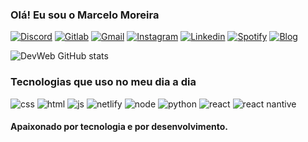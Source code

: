 ### Olá! Eu sou o Marcelo Moreira


[![Discord](https://img.shields.io/badge/Discord-7289DA?style=for-the-badge&logo=discord&logoColor=white)](https://discord.com/channels/@me)
[![Gitlab](https://img.shields.io/badge/GitLab-330F63?style=for-the-badge&logo=gitlab&logoColor=white)](https://gitlab.com)
[![Gmail](https://img.shields.io/badge/Gmail-D14836?style=for-the-badge&logo=gmail&logoColor=white)](https://mail.google.com/mail/u/4/#inbox?compose=CllgCJTJpFKwWMzBqvgxBJCBGshdFvfBCXcpMktXMwpcFTbjLZvWPCjQwLpvQDDqnsQnnpqGGTg)
[![Instagram](https://img.shields.io/badge/Instagram-E4405F?style=for-the-badge&logo=instagram&logoColor=white)](https://www.instagram.com/marcelo.devweb/)
[![Linkedin](https://img.shields.io/badge/LinkedIn-0077B5?style=for-the-badge&logo=linkedin&logoColor=white)](https://www.linkedin.com/in/marcelo-moreira-874324229/)
[![Spotify](https://img.shields.io/badge/Spotify-1ED760?&style=for-the-badge&logo=spotify&logoColor=white)](https://devweb-blog.netlify.app)
[![Blog](https://img.shields.io/badge/website-000000?style=for-the-badge&logo=About.me&logoColor=white)](https://open.spotify.com/playlist/6d59rs12rM41UlmMwILOr8)

![DevWeb GitHub stats](https://github-readme-stats.vercel.app/api?username=marcelo-devweb&show_icons=true&theme=dracula)

### Tecnologias que uso no meu dia a dia

![css](https://img.shields.io/badge/CSS3-1572B6?style=for-the-badge&logo=css3&logoColor=white)
![html](https://img.shields.io/badge/HTML5-E34F26?style=for-the-badge&logo=html5&logoColor=white)
![js](https://img.shields.io/badge/JavaScript-F7DF1E?style=for-the-badge&logo=javascript&logoColor=black)
![netlify](https://img.shields.io/badge/Netlify-00C7B7?style=for-the-badge&logo=netlify&logoColor=white)
![node](https://img.shields.io/badge/Node.js-43853D?style=for-the-badge&logo=node.js&logoColor=white)
![python](	https://img.shields.io/badge/Python-14354C?style=for-the-badge&logo=python&logoColor=white)
![react](https://img.shields.io/badge/React-20232A?style=for-the-badge&logo=react&logoColor=61DAFB)
![react nantive](https://img.shields.io/badge/React_Native-20232A?style=for-the-badge&logo=react&logoColor=61DAFB)


#### Apaixonado por tecnologia e por desenvolvimento.
